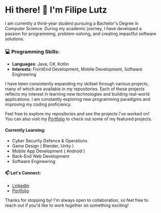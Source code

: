 # Hi there! 👋 I'm **Filipe Lutz**

I am currently a third-year student pursuing a Bachelor's Degree in Computer Science. During my academic journey, I have developed a passion for programming, problem-solving, and creating impactful software solutions. 

### 💻 Programming Skills:
- **Languages**: Java, C#, Kotlin
- **Interests**: FrontEnd Development, Mobile Development, Software Engineering

I have been consistently expanding my skillset through various projects, many of which are available in my repositories. Each of these projects reflects my interest in learning new technologies and building real-world applications. I am constantly exploring new programming paradigms and improving my coding proficiency.

Feel free to explore my repositories and see the projects I've worked on! You can also visit my [Portfolio](https://filipelutz.github.io/portfolio/index.html) to check out some of my featured projects.

#### Currently Learning:
- Cyber Security Defence & Operations
- Game Design ( Blender, Unity )
- Mobile App Development ( Android )
- Back-End Web Development
- Software Engineering

#### 📫 Let's Connect:
- [LinkedIn](https://ie.linkedin.com/in/filipelutz)
- [Portfolio](https://filipelutz.github.io/index.html)

Thanks for stopping by! I'm always open to collaboration, so feel free to reach out if you'd like to work together on something exciting!
